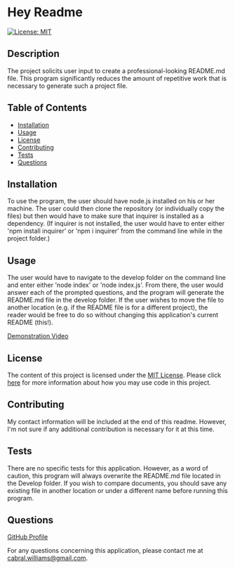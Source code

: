 # Hey Readme

  [![License: MIT](https://img.shields.io/badge/License-MIT-yellow.svg)](https://opensource.org/licenses/MIT)

  ## Description
  The project solicits user input to create a professional-looking README.md file.  This program significantly reduces the amount of repetitive work that is necessary to generate such a project file.
  
  ## Table of Contents
  
  * [Installation](#installation)
  * [Usage](#usage)
  * [License](#license)
  * [Contributing](#contributing)
  * [Tests](#tests)
  * [Questions](#questions)
  
  ## Installation
  
  To use the program, the user should have node.js installed on his or her machine.  The user could then clone the repository (or individually copy the files) but then would have to make sure that inquirer is installed as a dependency.  (If inquirer is not installed, the user would have to enter either 'npm install inquirer' or 'npm i inquirer' from the command line while in the project folder.)
  
  ## Usage
  
  The user would have to navigate to the develop folder on the command line and enter either 'node index' or 'node index.js'.  From there, the user would answer each of the prompted questions, and the program will generate the README.md file in the develop folder.  If the user wishes to move the file to another location (e.g. if the README file is for a different project), the reader would be free to do so without changing this application's current README (this!).

  [Demonstration Video](https://watch.screencastify.com/v/x9eDj5se6rWPQsGFf0OS)
  
  ## License
  
  The content of this project is licensed under the [MIT License](https://opensource.org/licenses/MIT).  Please click [here](https://opensource.org/licenses/MIT) for more information about how you may use code in this project.

  ## Contributing

  My contact information will be included at the end of this readme.  However, I'm not sure if any additional contribution is necessary for it at this time.
  
  
  ## Tests
  
  There are no specific tests for this application.  However, as a word of caution, this program will always overwrite the README.md file located in the Develop folder.  If you wish to compare documents, you should save any existing file in another location or under a different name before running this program.
  
  ## Questions
  [GitHub Profile](http://github.com/cabralwilliams)
  
  For any questions concerning this application, please contact me at cabral.williams@gmail.com.